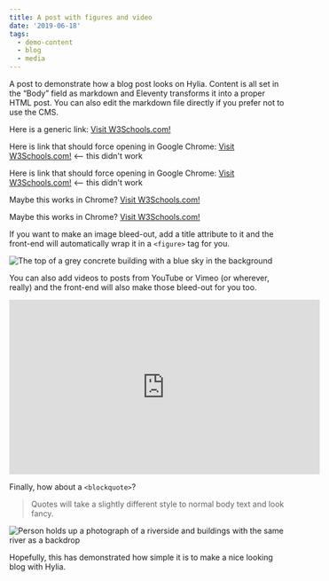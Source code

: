 ```yaml
---
title: A post with figures and video
date: '2019-06-18'
tags:
  - demo-content
  - blog
  - media
---
```

A post to demonstrate how a blog post looks on Hylia. Content is all set in the “Body” field as markdown and Eleventy transforms it into a proper HTML post. You can also edit the markdown file directly if you prefer not to use the CMS.

Here is a generic link: <a href="https://www.w3schools.com/">Visit W3Schools.com!</a>

Here is link that should force opening in Google Chrome: <a href="googlechromes://www.w3schools.com/">Visit W3Schools.com!</a> <-- this didn't work

Here is link that should force opening in Google Chrome: <a href="googlechromes://navigate?url=www.w3schools.com/">Visit W3Schools.com!</a> <-- this didn't work

Maybe this works in Chrome? <a href="intent://link/#Intent;content://www.w3schools.com:443;package=com.android.chrome;category=browsable;end"> Visit W3Schools.com!</a>

Maybe this works in Chrome? <a href="intent://www.w3schools.com#Intent;scheme=http;package=com.android.chromeend"> Visit W3Schools.com!</a>

If you want to make an image bleed-out, add a title attribute to it and the front-end will automatically wrap it in a `<figure>` tag for you.

![The top of a grey concrete building with a blue sky in the background](/images/demo-image-1.jpg "Brutalism at its finest. Photo by Artificial Photography on Unsplash.")

You can also add videos to posts from YouTube or Vimeo (or wherever, really) and the front-end will also make those bleed-out for you too.

<iframe width="560" height="315" src="https://www.youtube.com/embed/_38JDGnr0vA" frameborder="0" allow="accelerometer; autoplay; encrypted-media; gyroscope; picture-in-picture" allowfullscreen></iframe>

Finally, how about a `<blockquote>`?

> Quotes will take a slightly different style to normal body text and look fancy.

![Person holds up a photograph of a riverside and buildings with the same river as a backdrop](/images/demo-image-2.jpg "Remember, if you want a figure and caption, add a 'title' attribute to image in the body field — Photo by Kharytonova Antonina on Unsplash.")

Hopefully, this has demonstrated how simple it is to make a nice looking blog with Hylia.
